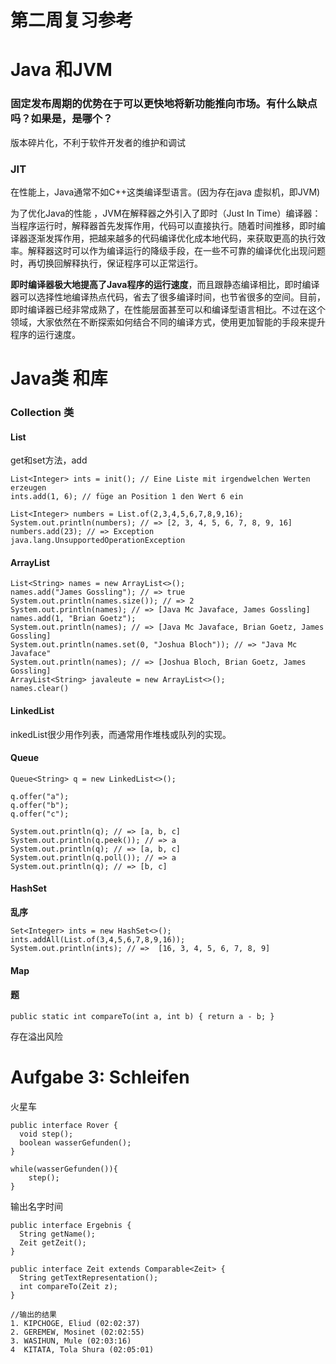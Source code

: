 # 第二周复习参考

# Java 和JVM

### 固定发布周期的优势在于可以更快地将新功能推向市场。有什么缺点吗？如果是，是哪个？

版本碎片化，不利于软件开发者的维护和调试

### JIT

在性能上，Java通常不如C++这类编译型语言。(因为存在java 虚拟机，即JVM)

为了优化Java的性能 ，JVM在解释器之外引入了即时（Just In Time）编译器：当程序运行时，解释器首先发挥作用，代码可以直接执行。随着时间推移，即时编译器逐渐发挥作用，把越来越多的代码编译优化成本地代码，来获取更高的执行效率。解释器这时可以作为编译运行的降级手段，在一些不可靠的编译优化出现问题时，再切换回解释执行，保证程序可以正常运行。

**即时编译器极大地提高了Java程序的运行速度**，而且跟静态编译相比，即时编译器可以选择性地编译热点代码，省去了很多编译时间，也节省很多的空间。目前，即时编译器已经非常成熟了，在性能层面甚至可以和编译型语言相比。不过在这个领域，大家依然在不断探索如何结合不同的编译方式，使用更加智能的手段来提升程序的运行速度。

# Java类 和库

### Collection 类
#### List
get和set方法，add

```
List<Integer> ints = init(); // Eine Liste mit irgendwelchen Werten erzeugen
ints.add(1, 6); // füge an Position 1 den Wert 6 ein
```

```
List<Integer> numbers = List.of(2,3,4,5,6,7,8,9,16);
System.out.println(numbers); // => [2, 3, 4, 5, 6, 7, 8, 9, 16]
numbers.add(23); // => Exception java.lang.UnsupportedOperationException
```
#### ArrayList

```
List<String> names = new ArrayList<>();
names.add("James Gossling"); // => true
System.out.println(names.size()); // => 2
System.out.println(names); // => [Java Mc Javaface, James Gossling]
names.add(1, "Brian Goetz");
System.out.println(names); // => [Java Mc Javaface, Brian Goetz, James Gossling]
System.out.println(names.set(0, "Joshua Bloch")); // => "Java Mc Javaface"
System.out.println(names); // => [Joshua Bloch, Brian Goetz, James Gossling]
ArrayList<String> javaleute = new ArrayList<>();
names.clear()
```

#### LinkedList

inkedList很少用作列表，而通常用作堆栈或队列的实现。

#### Queue

```
Queue<String> q = new LinkedList<>();

q.offer("a");
q.offer("b");
q.offer("c");

System.out.println(q); // => [a, b, c]
System.out.println(q.peek()); // => a
System.out.println(q); // => [a, b, c]
System.out.println(q.poll()); // => a
System.out.println(q); // => [b, c]
```
#### HashSet
**乱序**

```
Set<Integer> ints = new HashSet<>();
ints.addAll(List.of(3,4,5,6,7,8,9,16));
System.out.println(ints); // =>  [16, 3, 4, 5, 6, 7, 8, 9]
```

#### Map

#### 题
```
public static int compareTo(int a, int b) { return a - b; }
```
存在溢出风险

# Aufgabe 3: Schleifen

火星车

```
public interface Rover {
  void step();
  boolean wasserGefunden();
}
```

```
while(wasserGefunden()){
    step();
}
```

输出名字时间
```
public interface Ergebnis {
  String getName();
  Zeit getZeit();
}

public interface Zeit extends Comparable<Zeit> {
  String getTextRepresentation();
  int compareTo(Zeit z);
}
```

```
//输出的结果
1. KIPCHOGE, Eliud (02:02:37)
2. GEREMEW, Mosinet (02:02:55)
3. WASIHUN, Mule (02:03:16)
4  KITATA, Tola Shura (02:05:01)
```


